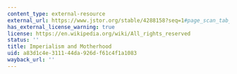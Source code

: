 ```yaml
---
content_type: external-resource
external_url: https://www.jstor.org/stable/4288158?seq=1#page_scan_tab_contents
has_external_license_warning: true
license: https://en.wikipedia.org/wiki/All_rights_reserved
status: ''
title: Imperialism and Motherhood
uid: a83d1c4e-3111-44da-926d-f61c4f1a1083
wayback_url: ''
---
```

